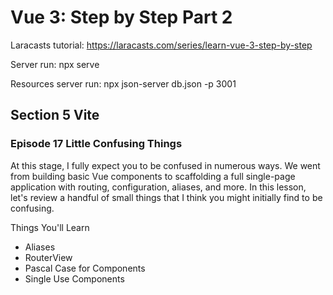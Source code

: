 # Vue 3: Step by Step Part 2

Laracasts tutorial: https://laracasts.com/series/learn-vue-3-step-by-step

Server run: npx serve

Resources server run: npx json-server db.json -p 3001

## Section 5 Vite
### Episode 17 Little Confusing Things

At this stage, I fully expect you to be confused in numerous ways. We went from building basic Vue components to scaffolding a full single-page application with routing, configuration, aliases, and more. In this lesson, let's review a handful of small things that I think you might initially find to be confusing.

Things You'll Learn
- Aliases
- RouterView
- Pascal Case for Components
- Single Use Components